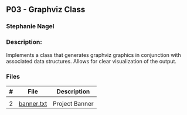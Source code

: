 ## P03 - Graphviz Class
### Stephanie Nagel
### Description:

Implements a class that generates graphviz graphics in conjunction with associated data structures. Allows for clear visualization of the output.

### Files

|   #   | File            | Description                                        |
| :---: | --------------- | -------------------------------------------------- |
|       |                 |                                                    |
|   2    |       [banner.txt](https://github.com/aelious/2143-OOP-Nagel/blob/main/Assignments/P03/banner.txt)          |      Project Banner   |
